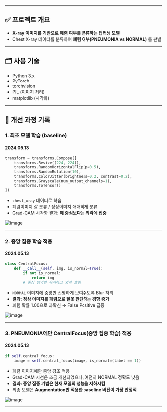 
---

## ✅ 프로젝트 개요
- **X-ray 이미지를 기반으로 폐렴 여부를 분류하는 딥러닝 모델**  
- Chest X-ray 데이터를 분류하여 **폐렴 여부(PNEUMONIA vs NORMAL)** 를 판별


---

## 🗂 사용 기술

- Python 3.x
- PyTorch
- torchvision
- PIL (이미지 처리)
- matplotlib (시각화)

---

## 🧪 개선 과정 기록

### 1. 최초 모델 학습 (baseline)
#### 2024.05.13

```python
transform = transforms.Compose([
    transforms.Resize((224, 224)),
    transforms.RandomHorizontalFlip(p=0.5),
    transforms.RandomRotation(10),
    transforms.ColorJitter(brightness=0.2, contrast=0.2),
    transforms.Grayscale(num_output_channels=1),
    transforms.ToTensor()
])
```

- `chest_xray` 데이터로 학습
- 폐렴이미지 잘 분류 / 정상이미지 애매하게 분류
- Grad-CAM 시각화 결과: **폐 중심보다는 외곽에 집중**

![image](https://github.com/user-attachments/assets/c5a40933-9453-4b9f-bd1a-dd62bc07e289)

---

### 2. 중앙 집중 학습 적용
#### 2024.05.13
```python
class CentralFocus:
    def __call__(self, img, is_normal=True):
        if not is_normal:
            return img
        # 중심 영역만 유지하고 외곽 흐림
```

- `NORMAL` 이미지에 중앙만 선명하게 보여주도록 Blur 처리
- **결과: 정상 이미지를 폐렴으로 잘못 판단하는 경향 증가**
- 폐렴 확률 1.00으로 과확신 → False Positive 급증

![image](https://github.com/user-attachments/assets/de7ba00b-8241-4ac3-8736-f26d2452c330)

---

### 3. PNEUMONIA에만 CentralFocus(중앙 집중 학습) 적용
#### 2024.05.13
```python
if self.central_focus:
    image = self.central_focus(image, is_normal=(label == 1))
```

- 폐렴 이미지에만 중앙 강조 적용
- Grad-CAM 시선은 조금 개선되었으나, 여전히 NORMAL 정확도 낮음
- **결과: 중앙 집중 기법은 현재 모델의 성능을 저하시킴**
- 최종 모델은 **Augmentation만 적용한 baseline 버전이 가장 안정적**

![image](https://github.com/user-attachments/assets/5a1ac055-87d3-41b4-8c3c-5c139cf78654)

---


